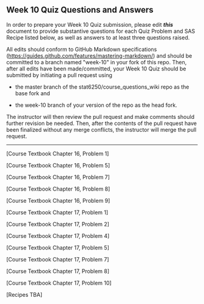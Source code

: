 ## Week 10 Quiz Questions and Answers

In order to prepare your Week 10 Quiz submission, please edit ***this*** document to provide substantive questions for each Quiz Problem and SAS Recipe listed below, as well as answers to at least three questions raised.

All edits should conform to GitHub Markdown specifications (https://guides.github.com/features/mastering-markdown/) and should be committed to a branch named "week-10" in your fork of this repo. Then, after all edits have been made/committed, your Week 10 Quiz should be submitted by initiating a pull request using

- the master branch of the stat6250/course_questions_wiki repo as the base fork and

- the week-10 branch of your version of the repo as the head fork.

The instructor will then review the pull request and make comments should further revision be needed. Then, after the contents of the pull request have been finalized without any merge conflicts, the instructor will merge the pull request.

********************************************************************************



[Course Textbook Chapter 16, Problem 1]



[Course Textbook Chapter 16, Problem 5]



[Course Textbook Chapter 16, Problem 7]



[Course Textbook Chapter 16, Problem 8]



[Course Textbook Chapter 16, Problem 9]



[Course Textbook Chapter 17, Problem 1]



[Course Textbook Chapter 17, Problem 2]



[Course Textbook Chapter 17, Problem 4]



[Course Textbook Chapter 17, Problem 5]



[Course Textbook Chapter 17, Problem 7]



[Course Textbook Chapter 17, Problem 8]



[Course Textbook Chapter 17, Problem 10]



[Recipes TBA]
